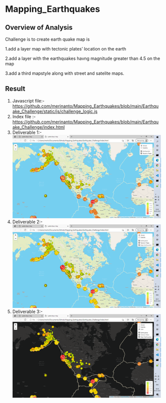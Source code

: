 # Mapping_Earthquakes
## Overview of Analysis
Challenge is to create earth quake map is 

1.add a layer map with tectonic plates’ location on the earth
 
2.add a layer with the earthquakes havng  magnitude greater than 4.5 on the map

3.add a third mapstyle along with street and satelite maps.

## Result

1. Javascript file:-https://github.com/merinanto/Mapping_Earthquakes/blob/main/Earthquake_Challenge/static/js/challenge_logic.js
2. Index file :- https://github.com/merinanto/Mapping_Earthquakes/blob/main/Earthquake_Challenge/index.html
3. Deliverable 1:-![image](https://github.com/merinanto/Mapping_Earthquakes/blob/main/Earthquake_Challenge/DELIVERABLE_1.png)
4. Deliverable 2:-![image](https://github.com/merinanto/Mapping_Earthquakes/blob/main/Earthquake_Challenge/DELIVERABLE_2.png)
5. Deliverable 3:-![image](https://github.com/merinanto/Mapping_Earthquakes/blob/main/Earthquake_Challenge/DELIVERABLE_3.png)


